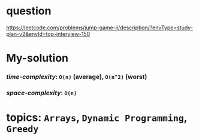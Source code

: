 # question
https://leetcode.com/problems/jump-game-ii/description/?envType=study-plan-v2&envId=top-interview-150

# **My-solution**

### _time-complexity_: `O(n)` (average), `O(n^2)` (worst)
### _space-complexity_: `O(n)`

# topics: `Arrays`, `Dynamic Programming`, `Greedy`
